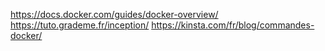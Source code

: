 https://docs.docker.com/guides/docker-overview/
https://tuto.grademe.fr/inception/
https://kinsta.com/fr/blog/commandes-docker/